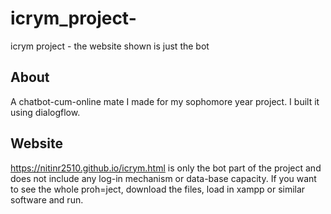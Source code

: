 # icrym_project-

icrym project - the website shown is just the bot
 ## About
 
 A chatbot-cum-online mate I made for my sophomore year project. I built it using dialogflow.
 
 ## Website
 
 https://nitinr2510.github.io/icrym.html is only the bot part of the project and does not include any log-in mechanism or data-base capacity.
 If you want to see the whole proh=ject, download the files, load in xampp or similar software and run.
